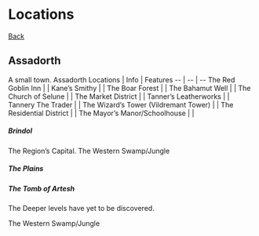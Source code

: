 # Locations
[Back](ErubounesuWikiMain.md)

## Assadorth
A small town.
Assadorth Locations | Info | Features
-- | -- | --
The Red Goblin Inn | |
Kane’s Smithy  | |
The Boar Forest  | |
The Bahamut Well  | |
The Church of Selune  | |
The Market District  | |
Tanner’s Leatherworks  | |
Tannery The Trader  | |
The Wizard’s Tower (Vildremant Tower)  | | 
The Residential District  | |
The Mayor’s Manor/Schoolhouse  | | 

##### Brindol
The Region’s Capital. The Western Swamp/Jungle

##### The Plains

##### The Tomb of Artesh
The Deeper levels have yet to be discovered.

The Western Swamp/Jungle

